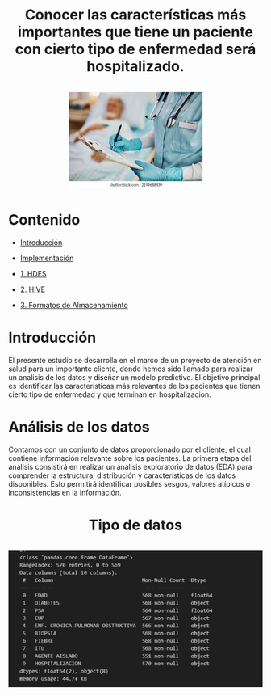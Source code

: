 <div align="center">
  <h1 align="center">
    Conocer las características más importantes que tiene un paciente con cierto tipo de enfermedad será hospitalizado.
    <br />
    <br />
      <img src="./img/hospitalizacion.jpeg" alt="Hospitalización">
  </h1>
</div>

# Contenido

* [Introducción](#Introducción)

* [Implementación](#Implementación)

* [1. HDFS](#HDFS)

* [2. HIVE](#HIVE)

* [3. Formatos de Almacenamiento](#Formatos-de-Almacenamiento)

# Introducción

El presente estudio se desarrolla en el marco de un proyecto de atención en salud para un importante cliente, donde hemos sido llamado para realizar un analisis de los datos y diseñar un modelo predictivo.  El objetivo principal es identificar las características más relevantes de los pacientes que tienen cierto tipo de enfermedad y que terminan en hospitalizacion.

# Análisis de los datos

Contamos con un conjunto de datos proporcionado por el cliente, el cual contiene información relevante sobre los pacientes. La primera etapa del análisis consistirá en realizar un análisis exploratorio de datos (EDA) para comprender la estructura, distribución y características de los datos disponibles. Esto permitirá identificar posibles sesgos, valores atípicos o inconsistencias en la información.

<div align="center">
  <h1 align="center">
    Tipo de datos
    <br />
    <br />
      <img src="./img/tdatos.png" alt="Tipos de Datos">
  </h1>
</div>